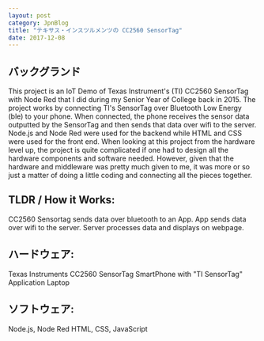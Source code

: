 ```yaml
---
layout: post
category: JpnBlog
title: "テキサス・インスツルメンツの CC2560 SensorTag"
date: 2017-12-08
---
```


## バックグランド
This project is an IoT Demo of Texas Instrument's (TI) CC2560 SensorTag with Node Red that I did during my Senior Year of College back in 2015.  The project works by connecting TI's SensorTag over Bluetooth Low Energy (ble) to your phone.  When connected, the phone receives the sensor data outputted by the SensorTag and then sends that data over wifi to the server.  Node.js and Node Red were used for the backend while HTML and CSS were used for the front end.  When looking at this project from the hardware level up, the project is quite complicated if one had to design all the hardware components and software needed.  However, given that the hardware and middleware was pretty much given to me, it was more or so just a matter of doing a little coding and connecting all the pieces together.

## TLDR / How it Works:
CC2560 Sensortag sends data over bluetooth to an App. App sends data over wifi to the server. Server processes data and displays on webpage.

## ハードウェア:
Texas Instruments CC2560 SensorTag
SmartPhone with "TI SensorTag" Application
Laptop

## ソフトウェア:
Node.js, Node Red
HTML, CSS, JavaScript
